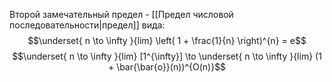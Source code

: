 Второй замечательный предел - [[Предел числовой последовательности|предел]] вида:
$$\underset{ n \to \infty }{lim} \left( 1 + \frac{1}{n} \right)^{n} = e$$
$$\underset{ n \to \infty }{lim} [1^{\infty}] \to \underset{ n \to \infty }{lim} (1 + \bar{\bar{o}}(n))^{O(n)}$$